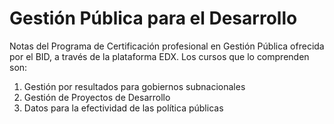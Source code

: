 # Gestión Pública para el Desarrollo

Notas del Programa de Certificación profesional en Gestión Pública ofrecida por el BID, a través de la plataforma  EDX. Los cursos que lo comprenden son:

1. Gestión por resultados para gobiernos subnacionales
2. Gestión de Proyectos de Desarrollo 
3. Datos para la efectividad de las política públicas